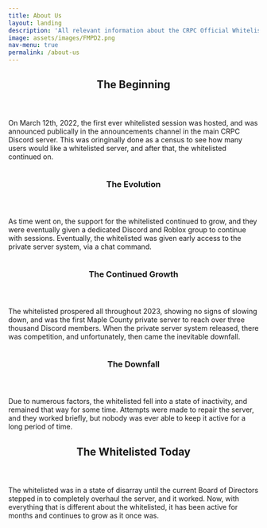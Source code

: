 ```yaml
---
title: About Us
layout: landing
description: 'All relevant information about the CRPC Official Whitelisted!'
image: assets/images/FMPD2.png
nav-menu: true
permalink: /about-us
---
```


<!-- Main -->
<div id="main">

<!-- One -->
<section id="one">
	<div class="inner">
		<header class="major">
			<h2>The Beginning</h2>
		</header>
		<p>On March 12th, 2022, the first ever whitelisted session was hosted, and was announced publically in the announcements channel in the main CRPC Discord server. This was oringinally done 
		as a census to see how many users would like a whitelisted server, and after that, the whitelisted continued on.</p>
	</div>
</section>

<!-- Two -->
<section id="two" class="spotlights">
	<section>
		<a href="generic.html" class="image">
			<img src="{% link assets/images/CRP.gif %}" alt="" data-position="center center" />
		</a>
		<div class="content">
			<div class="inner">
				<header class="major">
					<h3>The Evolution</h3>
				</header>
				<p>As time went on, the support for the whitelisted continued to grow, and they were eventually given a dedicated Discord and Roblox group to 
				continue with sessions. Eventually, the whitelisted was given early access to the private server system, via a chat command.</p>
				<ul class="actions">
				</ul>
			</div>
		</div>
	</section>
	<section>
		<a href="generic.html" class="image">
			<img src="{% link assets/images/FMPD3.png %}" alt="" data-position="top center" />
		</a>
		<div class="content">
			<div class="inner">
				<header class="major">
					<h3>The Continued Growth</h3>
				</header>
				<p>The whitelisted prospered all throughout 2023, showing no signs of slowing down, and was the first Maple County private server to reach over three thousand 
				Discord members. When the private server system released, there was competition, and unfortunately, then came the inevitable downfall.</p>
				<ul class="actions">
				</ul>
			</div>
		</div>
	</section>
	<section>
		<a href="generic.html" class="image">
			<img src="{% link assets/images/FMPD5.png %}" alt="" data-position="25% 25%" />
		</a>
		<div class="content">
			<div class="inner">
				<header class="major">
					<h3>The Downfall</h3>
				</header>
				<p>Due to numerous factors, the whitelisted fell into a state of inactivity, and remained that way for some time. Attempts 
				were made to repair the server, and they worked briefly, but nobody was ever able to keep it active for a long period of time.</p>
				<ul class="actions">
				</ul>
			</div>
		</div>
	</section>
</section>

<!-- Three -->
<section id="three">
	<div class="inner">
		<header class="major">
			<h2>The Whitelisted Today</h2>
		</header>
		<p>The whitelisted was in a state of disarray until the current Board of Directors stepped in to completely overhaul the server, and
		it worked. Now, with everything that is different about the whitelisted, it has been active for months and continues to grow as it once was.</p>
		<ul class="actions">
		</ul>
	</div>
</section>

</div>
